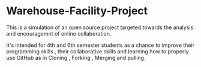 # Warehouse-Facility-Project

This is a simulation of an open source project targeted towards the analysis and encouragemnt of online collaboration.

It's intended for 4th and 6th semester students as a chance to improve their programming skills , their collaborative skills and learning how to properly use GitHub as in Cloning , Forking , Merging and pulling.
